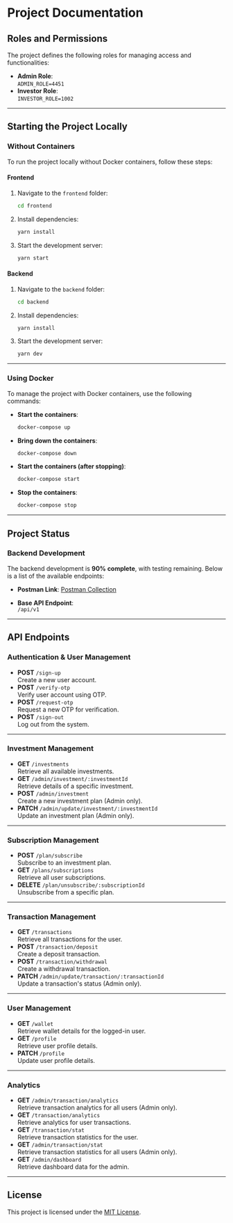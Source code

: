 
# Project Documentation

## Roles and Permissions

The project defines the following roles for managing access and functionalities:

- **Admin Role**:  
  `ADMIN_ROLE=4451`
- **Investor Role**:  
  `INVESTOR_ROLE=1002`

---

## Starting the Project Locally

### Without Containers
To run the project locally without Docker containers, follow these steps:

#### Frontend
1. Navigate to the `frontend` folder:
   ```bash
   cd frontend
   ```
2. Install dependencies:
   ```bash
   yarn install
   ```
3. Start the development server:
   ```bash
   yarn start
   ```

#### Backend
1. Navigate to the `backend` folder:
   ```bash
   cd backend
   ```
2. Install dependencies:
   ```bash
   yarn install
   ```
3. Start the development server:
   ```bash
   yarn dev
   ```

---

### Using Docker
To manage the project with Docker containers, use the following commands:

- **Start the containers**:
  ```bash
  docker-compose up
  ```
- **Bring down the containers**:
  ```bash
  docker-compose down
  ```
- **Start the containers (after stopping)**:
  ```bash
  docker-compose start
  ```
- **Stop the containers**:
  ```bash
  docker-compose stop
  ```

---

## Project Status

### Backend Development
The backend development is **90% complete**, with testing remaining. Below is a list of the available endpoints:

- **Postman Link**: [Postman Collection](https://www.postman.com/martian-moon-205350/workspace/task-1/collection/14661662-43d229ec-917a-4b72-8556-1d6789df4eec?action=share&creator=14661662)

- **Base API Endpoint**:  
  `/api/v1`

---

## API Endpoints

### Authentication & User Management
- **POST** `/sign-up`  
  Create a new user account.
- **POST** `/verify-otp`  
  Verify user account using OTP.
- **POST** `/request-otp`  
  Request a new OTP for verification.
- **POST** `/sign-out`  
  Log out from the system.

---

### Investment Management
- **GET** `/investments`  
  Retrieve all available investments.
- **GET** `/admin/investment/:investmentId`  
  Retrieve details of a specific investment.
- **POST** `/admin/investment`  
  Create a new investment plan (Admin only).
- **PATCH** `/admin/update/investment/:investmentId`  
  Update an investment plan (Admin only).

---

### Subscription Management
- **POST** `/plan/subscribe`  
  Subscribe to an investment plan.
- **GET** `/plans/subscriptions`  
  Retrieve all user subscriptions.
- **DELETE** `/plan/unsubscribe/:subscriptionId`  
  Unsubscribe from a specific plan.

---

### Transaction Management
- **GET** `/transactions`  
  Retrieve all transactions for the user.
- **POST** `/transaction/deposit`  
  Create a deposit transaction.
- **POST** `/transaction/withdrawal`  
  Create a withdrawal transaction.
- **PATCH** `/admin/update/transaction/:transactionId`  
  Update a transaction's status (Admin only).

---

### User Management
- **GET** `/wallet`  
  Retrieve wallet details for the logged-in user.
- **GET** `/profile`  
  Retrieve user profile details.
- **PATCH** `/profile`  
  Update user profile details.

---

### Analytics
- **GET** `/admin/transaction/analytics`  
  Retrieve transaction analytics for all users (Admin only).
- **GET** `/transaction/analytics`  
  Retrieve analytics for user transactions.
- **GET** `/transaction/stat`  
  Retrieve transaction statistics for the user.
- **GET** `/admin/transaction/stat`  
  Retrieve transaction statistics for all users (Admin only).
- **GET** `/admin/dashboard`  
  Retrieve dashboard data for the admin.

---

## License
This project is licensed under the [MIT License](LICENSE).

